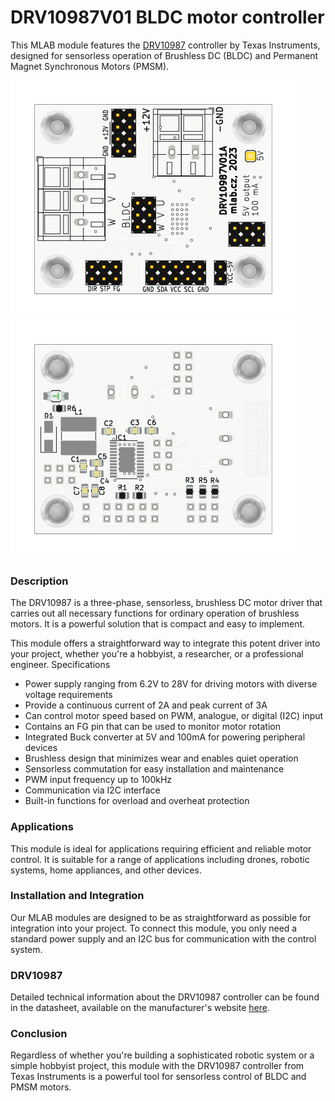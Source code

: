 # DRV10987V01 BLDC motor controller
This MLAB module features the [DRV10987](https://www.ti.com/lit/ds/symlink/drv10987.pdf?ts=1618316091180&ref_url=https%253A%252F%252Fwww.ti.com%252Fproduct%252FDRV10987) controller by Texas Instruments, designed for sensorless operation of Brushless DC (BLDC) and Permanent Magnet Synchronous Motors (PMSM).

![](/doc/gen/img/DRV10987V01-bottom.svg) ![](/doc/gen/img/DRV10987V01-top.svg)


### Description
The DRV10987 is a three-phase, sensorless, brushless DC motor driver that carries out all necessary functions for ordinary operation of brushless motors. It is a powerful solution that is compact and easy to implement.

This module offers a straightforward way to integrate this potent driver into your project, whether you're a hobbyist, a researcher, or a professional engineer.
Specifications

 *   Power supply ranging from 6.2V to 28V for driving motors with diverse voltage requirements
 *   Provide a continuous current of 2A and peak current of 3A
 *   Can control motor speed based on PWM, analogue, or digital (I2C) input
 *   Contains an FG pin that can be used to monitor motor rotation
 *   Integrated Buck converter at 5V and 100mA for powering peripheral devices
 *   Brushless design that minimizes wear and enables quiet operation
 *   Sensorless commutation for easy installation and maintenance
 *   PWM input frequency up to 100kHz
 *   Communication via I2C interface
 *   Built-in functions for overload and overheat protection

### Applications

This module is ideal for applications requiring efficient and reliable motor control. It is suitable for a range of applications including drones, robotic systems, home appliances, and other devices.


### Installation and Integration
Our MLAB modules are designed to be as straightforward as possible for integration into your project. To connect this module, you only need a standard power supply and an I2C bus for communication with the control system.

### DRV10987

Detailed technical information about the DRV10987 controller can be found in the datasheet, available on the manufacturer's website [here](https://www.ti.com/lit/ds/symlink/drv10987.pdf?ts=1618316091180&ref_url=https%253A%252F%252Fwww.ti.com%252Fproduct%252FDRV10987).

### Conclusion
Regardless of whether you're building a sophisticated robotic system or a simple hobbyist project, this module with the DRV10987 controller from Texas Instruments is a powerful tool for sensorless control of BLDC and PMSM motors.
